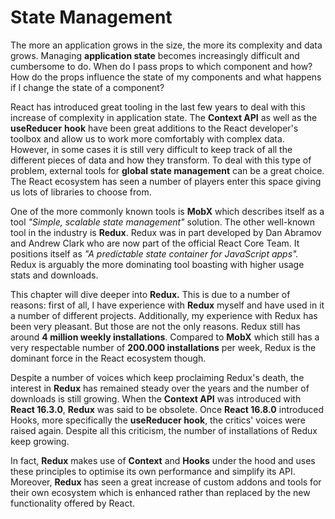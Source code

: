 # State Management

The more an application grows in the size, the more its complexity and data grows. Managing **application state** becomes increasingly difficult and cumbersome to do. When do I pass props to which component and how? How do the props influence the state of my components and what happens if I change the state of a component?

React has introduced great tooling in the last few years to deal with this increase of complexity in application state. The **Context API** as well as the **useReducer** **hook** have been great additions to the React developer's toolbox and allow us to work more comfortably with complex data. However, in some cases it is still very difficult to keep track of all the different pieces of data and how they transform. To deal with this type of problem, external tools for **global state management** can be a great choice. The React ecosystem has seen a number of players enter this space giving us lots of libraries to choose from.

One of the more commonly known tools is **MobX** which describes itself as a tool _"Simple, scalable state management"_ solution. The other well-known tool in the industry is **Redux**. Redux was in part developed by Dan Abramov and Andrew Clark who are now part of the official React Core Team. It positions itself as _"A predictable state container for JavaScript apps"._ Redux is arguably the more dominating tool boasting with higher usage stats and downloads.

This chapter will dive deeper into **Redux.** This is due to a number of reasons: first of all, I have experience with **Redux** myself and have used in it a number of different projects. Additionally, my experience with Redux has been very pleasant. But those are not the only reasons. Redux still has around **4 million weekly installations**. Compared to **MobX** which still has a very respectable number of **200.000 installations** per week, Redux is the dominant force in the React ecosystem though.

Despite a number of voices which keep proclaiming Redux's death, the interest in **Redux** has remained steady over the years and the number of downloads is still growing. When the **Context API** was introduced with **React 16.3.0**, **Redux** was said to be obsolete. Once **React 16.8.0** introduced Hooks, more specifically the **useReducer hook**, the critics' voices were raised again. Despite all this criticism, the number of installations of Redux keep growing.

In fact, **Redux** makes use of **Context** and **Hooks** under the hood and uses these principles to optimise its own performance and simplify its API. Moreover, **Redux** has seen a great increase of custom addons and tools for their own ecosystem which is enhanced rather than replaced by the new functionality offered by React.



